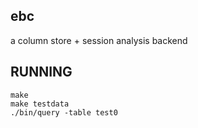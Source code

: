 ebc
--------

a column store + session analysis backend



RUNNING
-------

    make
    make testdata
    ./bin/query -table test0
